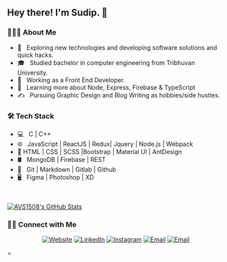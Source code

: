 <h2> Hey there! I'm Sudip. 🙏</h2>

<h3> 👨🏻‍💻 About Me </h3>

- 🤔 &nbsp; Exploring new technologies and developing software solutions and quick hacks.
- 🎓 &nbsp; Studied bachelor in computer engineering from Tribhuvan University.
- 💼 &nbsp; Working as a Front End Developer.
- 🌱 &nbsp; Learning more about Node, Express, Firebase & TypeScript
- ✍️ &nbsp; Pursuing Graphic Design and Blog Writing as hobbies/side hustles.

<h3>🛠 Tech Stack</h3>

- 💻 &nbsp; C | C++
- 🌐 &nbsp; JavaScript | ReactJS | Redux| Jquery |  Node.js  | Webpack
- &#127969; HTML | CSS | SCSS |Bootstrap | Material UI | AntDesign
- 🛢 &nbsp; MongoDB | Firebase | REST
- 🔧 &nbsp; Git | Markdown | Gitlab | Github
- 🖥 &nbsp; Figma | Photoshop | XD

<br/>

[![AVS1508's GitHub Stats](https://github-readme-stats.vercel.app/api?username=sudipstha08&show_icons=true)](https://github.com/AVS1508)

<h3> 🤝🏻 Connect with Me </h3>

<p align="center">
<a href="shresthasudip08.com.np"><img alt="Website" src="https://img.shields.io/badge/Website-shresthasudip08.com.np-yellow"></a>
<a href="https://www.linkedin.com/in/sudipstha08/"><img alt="LinkedIn" src="https://img.shields.io/badge/LinkedIn-sudipstha08-lightgrey"></a>
<a href="https://www.instagram.com/iam5udipstha/"><img alt="Instagram" src="https://img.shields.io/badge/Instagram-im5udipstha-red&logo=instagram"></a>
<a href="mailto:sudipstha08@gmail.com"><img alt="Email" src="https://img.shields.io/badge/Mail-sudipstha08-orange"></a>
<a href="https://codepen.io/SudipShrestha"><img alt="Email" src="https://img.shields.io/badge/CodePen-SudipShrestha-blue"></a>
</p>

⭐️
